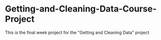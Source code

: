 # Getting-and-Cleaning-Data-Course-Project
This is the final week project for the "Getting and Cleaning Data" project
